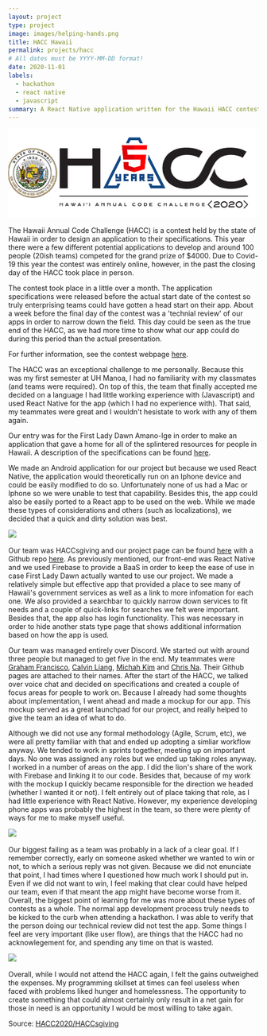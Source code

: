 ```yaml
---
layout: project
type: project
image: images/helping-hands.png
title: HACC Hawaii
permalink: projects/hacc
# All dates must be YYYY-MM-DD format!
date: 2020-11-01
labels:
  - hackathon
  - react native
  - javascript
summary: A React Native application written for the Hawaii HACC contest.
---
```


<div class="ui small rounded images">
  <img class="ui image" src="../images/hacc.png">
</div>

The Hawaii Annual Code Challenge (HACC) is a contest held by the state of Hawaii in order to design an application to their specifications. This year there were a few different potential applications to develop and around 100 people (20ish teams) competed for the grand prize of $4000. Due to Covid-19 this year the contest was entirely online, however, in the past the closing day of the HACC took place in person.  

The contest took place in a little over a month. The application specifications were released before the actual start date of the contest so truly enterprising teams could have gotten a head start on their app. About a week before the final day of the contest was a 'technial review' of our apps in order to narrow down the field. This day could be seen as the true end of the HACC, as we had more time to show what our app could do during this period than the actual presentation.  

For further information, see the contest webpage [here](https://hacc.hawaii.gov/).  

The HACC was an exceptional challenge to me personally. Because this was my first semester at UH Manoa, I had no familiarity with my classmates (and teams were required). On top of this, the team that finally accepted me decided on a language I had little working experience with (Javascript) and used React Native for the app (which I had no experience with). That said, my teammates were great and I wouldn't hesistate to work with any of them again.  

Our entry was for the First Lady Dawn Amano-Ige in order to make an application that gave a home for all of the splintered resources for people in Hawaii. A description of the specifications can be found [here](https://hacc.hawaii.gov/wp-content/uploads/2020/10/Challenge_2020_ResourceDirectory.pdf).  

We made an Android application for our project but because we used React Native, the application would theoretically run on an Iphone device and could be easily modified to do so. Unfortunately none of us had a Mac or Iphone so we were unable to test that capability. Besides this, the app could also be easily ported to a React app to be used on the web. While we made these types of considerations and others (such as localizations), we decided that a quick and dirty solution was best.  

<div class="ui medium rounded images">
        <img src="first_screen.png" class="ui image">
</div>

Our team was HACCsgiving and our project page can be found [here](https://devpost.com/software/helping-hands-o96srp) with a Github repo [here](https://github.com/HACC2020/HACCsgiving). As previously mentioned, our front-end was React Native and we used Firebase to provide a BaaS in order to keep the ease of use in case First Lady Dawn actually wanted to use our project. We made a relatively simple but effective app that provided a place to see many of Hawaii's government services as well as a link to more infomation for each one. We also provided a searchbar to quickly narrow down services to fit needs and a couple of quick-links for searches we felt were important. Besides that, the app also has login functionality. This was necessary in order to hide another stats type page that shows additional information based on how the app is used.  

Our team was managed entirely over Discord. We started out with around three people but managed to get five in the end. My teammates were [Graham Francisco](https://github.com/gbfrancisco), [Calvin Liang](https://github.com/calvan-liang), [Michah Kim](https://github.com/kimmicah) and [Chris Na](https://github.com/chrisjna). Their Github pages are attached to their names.  After the start of the HACC, we talked over voice chat and decided on specifications and created a couple of focus areas for people to work on. Because I already had some thoughts about implementation, I went ahead and made a mockup for our app. This mockup served as a great launchpad for our project, and really helped to give the team an idea of what to do.  

Although we did not use any formal methodology (Agile, Scrum, etc), we were all pretty familiar with that and ended up adopting a simliar workflow anyway. We tended to work in sprints together, meeting up on important days. No one was assigned any roles but we ended up taking roles anyway. I worked in a number of areas on the app. I did the lion's share of the work with Firebase and linking it to our code. Besides that, because of my work with the mockup I quickly became responsible for the direction we headed (whether I wanted it or not). I felt entirely out of place taking that role, as I had little experience with React Native. However, my experience developing phone apps was probably the highest in the team, so there were plenty of ways for me to make myself useful.  

<div class="ui medium rounded images">
        <img src="splash.png" class="ui image">
</div>

Our biggest failing as a team was probably in a lack of a clear goal. If I remember correctly, early on someone asked whether we wanted to win or not, to which a serious reply was not given. Because we did not enunciate that point, I had times where I questioned how much work I should put in. Even if we did not want to win, I feel making that clear could have helped our team, even if that meant the app might have become worse from it. Overall, the biggest point of learning for me was more about these types of contests as a whole. The normal app development process truly needs to be kicked to the curb when attending a hackathon. I was able to verify that the person doing our technical review did not test the app. Some things I feel are very important (like user flow), are things that the HACC had no acknowlegement for, and spending any time on that is wasted.  

<div class="ui medium rounded images">
        <img src="example_search.png" class="ui image">
</div>

Overall, while I would not attend the HACC again, I felt the gains outweighed the expenses. My programming skillset at times can feel useless when faced with problems liked hunger and homelessness. The opportunity to create something that could almost certainly only result in a net gain for those in need is an opportunity I would be most willing to take again.  

Source: <a href="https://github.com/HACC2020/HACCsgiving"><i class="large github icon"></i>HACC2020/HACCsgiving</a>

